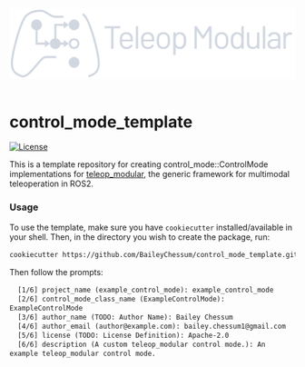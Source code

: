 <a href="https://github.com/BaileyChessum/teleop_modular">
  <div align="center">
    <picture>
      <source media="(prefers-color-scheme: light)" srcset="https://raw.githubusercontent.com/BaileyChessum/teleop_modular/main/docs/assets/logo_text.svg">
      <source media="(prefers-color-scheme: dark)" srcset="https://raw.githubusercontent.com/BaileyChessum/teleop_modular/main/docs/assets/logo_white_text.svg">
      <img src="https://raw.githubusercontent.com/BaileyChessum/teleop_modular/main/docs/assets/logo_white_text.svg" width="625px" alt="teleop_modular logo">
    </picture>
  </div>
</a>

<br/>

# control_mode_template


[![License](https://img.shields.io/badge/License-Apache%202.0-blue.svg)](https://opensource.org/licenses/Apache-2.0)

This is a template repository for creating control_mode::ControlMode implementations for [teleop_modular](https://github.com/BaileyChessum/teleop_modular), the generic framework for multimodal teleoperation in ROS2.

### Usage

To use the template, make sure you have `cookiecutter` installed/available in your shell. Then, in the directory you 
wish to create the package, run:

```sh
cookiecutter https://github.com/BaileyChessum/control_mode_template.git
```

Then follow the prompts:

```
  [1/6] project_name (example_control_mode): example_control_mode
  [2/6] control_mode_class_name (ExampleControlMode): ExampleControlMode
  [3/6] author_name (TODO: Author Name): Bailey Chessum
  [4/6] author_email (author@example.com): bailey.chessum1@gmail.com
  [5/6] license (TODO: License Definition): Apache-2.0
  [6/6] description (A custom teleop_modular control mode.): An example teleop_modular control mode.
```

